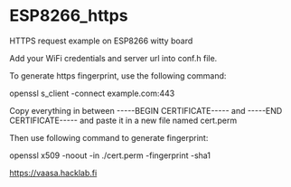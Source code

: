 # ESP8266_https
HTTPS request example on ESP8266 witty board 

Add your WiFi credentials and server url into conf.h file.

To generate https fingerprint, use the following command:

openssl s_client -connect example.com:443

Copy everything in between -----BEGIN CERTIFICATE----- and -----END CERTIFICATE-----
and paste it in a new file named cert.perm

Then use following command to generate fingerprint:

openssl x509 -noout -in ./cert.perm -fingerprint -sha1

https://vaasa.hacklab.fi